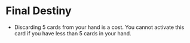 # Final Destiny

*   Discarding 5 cards from your hand is a cost. You cannot activate this card if you have less than 5 cards in your hand.
